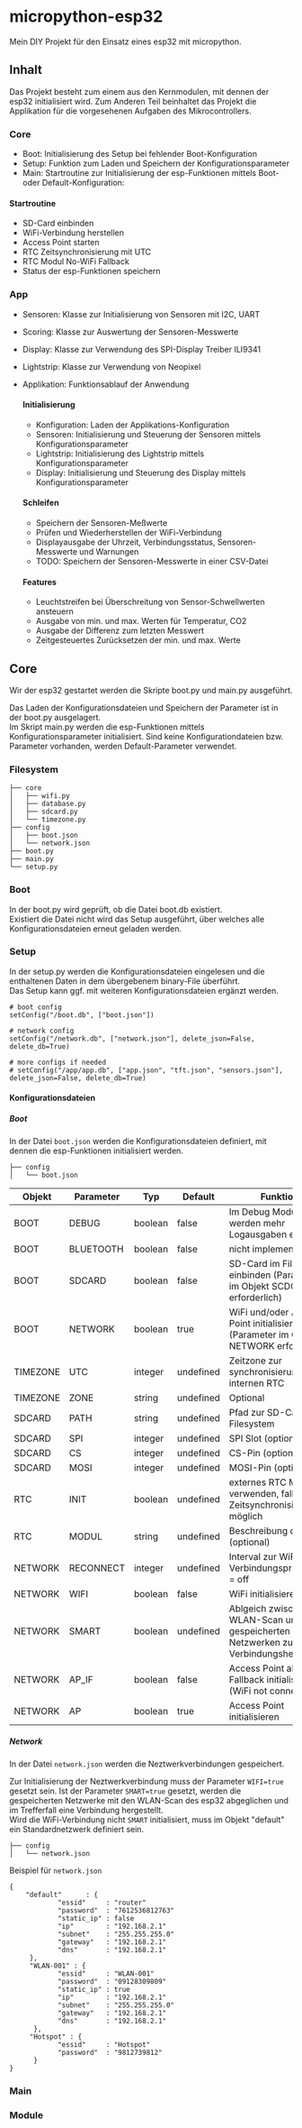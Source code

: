 # micropython-esp32
Mein DIY Projekt für den Einsatz eines esp32 mit micropython.


## Inhalt
Das Projekt besteht zum einem aus den Kernmodulen, mit dennen der esp32 initialisiert wird.
Zum Anderen Teil beinhaltet das Projekt die Applikation für die vorgesehenen Aufgaben des Mikrocontrollers.

### Core

* Boot:		Initialisierung des Setup bei fehlender Boot-Konfiguration
* Setup:	Funktion zum Laden und Speichern der Konfigurationsparameter
* Main:		Startroutine zur Initialisierung der esp-Funktionen mittels Boot- oder Default-Konfiguration:

#### Startroutine

* SD-Card einbinden
* WiFi-Verbindung herstellen
* Access Point starten
* RTC Zeitsynchronisierung mit UTC
* RTC Modul No-WiFi Fallback
* Status der esp-Funktionen speichern

### App

* Sensoren:		Klasse zur Initialisierung von Sensoren mit I2C, UART
* Scoring:		Klasse zur Auswertung der Sensoren-Messwerte
* Display:  	Klasse zur Verwendung des SPI-Display Treiber ILI9341
* Lightstrip: 	Klasse zur Verwendung von Neopixel
* Applikation:	Funktionsablauf der Anwendung

	#### Initialisierung
	* Konfiguration:	Laden der Applikations-Konfiguration		
	* Sensoren:			Initialisierung und Steuerung der Sensoren mittels Konfigurationsparameter		
	* Lightstrip:		Initialisierung des Lightstrip mittels Konfigurationsparameter		
	* Display:			Initialisierung und Steuerung des Display mittels Konfigurationsparameter
	
	#### Schleifen
	* Speichern der Sensoren-Meßwerte
	* Prüfen und Wiederherstellen der WiFi-Verbindung
	* Displayausgabe der Uhrzeit, Verbindungsstatus, Sensoren-Messwerte und Warnungen
	* TODO: Speichern der Sensoren-Messwerte in einer CSV-Datei
	
	#### Features
	* Leuchtstreifen bei Überschreitung von Sensor-Schwellwerten ansteuern
	* Ausgabe von min. und max. Werten für Temperatur, CO2
	* Ausgabe der Differenz zum letzten Messwert
	* Zeitgesteuertes Zurücksetzen der min. und max. Werte
	

## Core
Wir der esp32 gestartet werden die Skripte boot.py und main.py ausgeführt.

Das Laden der Konfigurationsdateien und Speichern der Parameter ist in der boot.py ausgelagert.\
Im Skript main.py werden die esp-Funktionen mittels Konfigurationsparameter initialisiert.
Sind keine Konfigurationdateien bzw. Parameter vorhanden, werden Default-Parameter verwendet.

### Filesystem
```
├── core
│   ├── wifi.py
│   ├── database.py
│   ├── sdcard.py
│   └── timezone.py
├── config
│   ├── boot.json
│   └── network.json
├── boot.py
├── main.py
└── setup.py
```

### Boot
In der boot.py wird geprüft, ob die Datei boot.db existiert.\
Existiert die Datei nicht wird das Setup ausgeführt, über welches alle Konfigurationsdateien erneut geladen werden.

### Setup
In der setup.py werden die Konfigurationsdateien eingelesen und die enthaltenen Daten in dem übergebenem binary-File überführt.\
Das Setup kann ggf. mit weiteren Konfigurationsdateien ergänzt werden.
```
# boot config
setConfig("/boot.db", ["boot.json"])

# network config
setConfig("/network.db", ["network.json"], delete_json=False, delete_db=True)

# more configs if needed
# setConfig("/app/app.db", ["app.json", "tft.json", "sensors.json"], delete_json=False, delete_db=True)
```

#### Konfigurationsdateien

##### Boot
In der Datei ```boot.json``` werden die Konfigurationsdateien definiert, mit dennen die esp-Funktionen initialisiert werden.

```
├── config
│   └── boot.json
```
| Objekt     | Parameter | Typ     | Default   | Funktion                                                                              |
|------------|-----------|---------|-----------|---------------------------------------------------------------------------------------|
| BOOT       | DEBUG     | boolean | false     | Im Debug Modus werden mehr Logausgaben erzeugt                                        |
| BOOT       | BLUETOOTH | boolean | false     | nicht implementiert                                                                   |
| BOOT       | SDCARD    | boolean | false     | SD-Card im Filesystem einbinden (Parameter im Objekt SCDCARD erforderlich)            |
| BOOT       | NETWORK   | boolean | true      | WiFi und/oder Access Point initialisieren (Parameter im Objekt NETWORK erforderlich)  |
| TIMEZONE   | UTC       | integer | undefined | Zeitzone zur synchronisierung des internen RTC                                        |
| TIMEZONE   | ZONE      | string  | undefined | Optional                                                                              |
| SDCARD     | PATH      | string  | undefined | Pfad zur SD-Card im Filesystem                                                        |
| SDCARD     | SPI       | integer | undefined | SPI Slot (optional)                                                                   |
| SDCARD     | CS        | integer | undefined | CS-Pin   (optional)                                                                   |
| SDCARD     | MOSI      | integer | undefined | MOSI-Pin (optional)                                                                   |
| RTC        | INIT      | boolean | undefined | externes RTC Modul verwenden, falls keine Zeitsynchronisierung möglich                |
| RTC        | MODUL     | string  | undefined | Beschreibung des RTC (optional)                                                       |
| NETWORK    | RECONNECT | integer | undefined | Interval zur WiFi Verbindungsprüfung, 0 = off                                         |
| NETWORK    | WIFI      | boolean | false     | WiFi initialisieren                                                                   |
| NETWORK    | SMART     | boolean | undefined | Ablgeich zwischen WLAN-Scan und gespeicherten Netzwerken zur Verbindungsherstellung   |
| NETWORK    | AP_IF     | boolean | false     | Access Point als Fallback initialisieren (WiFi not connected)                         |
| NETWORK    | AP        | boolean | true      | Access Point initialisieren                                                           |

##### Network
In der Datei ```network.json``` werden die Neztwerkverbindungen gespeichert.

Zur Initialisierung der Neztwerkverbindung muss der Parameter ```WIFI=true``` gesetzt sein.
Ist der Parameter ```SMART=true``` gesetzt, werden die gespeicherten Netzwerke mit den WLAN-Scan des esp32 abgeglichen und im Trefferfall eine Verbindung hergestellt.\
Wird die WiFi-Verbindung nicht ```SMART``` initialisiert, muss im Objekt "default" ein Standardnetzwerk definiert sein.
```
├── config
│   └── network.json
```
Beispiel für ```network.json```
```
{
    "default"      : {
            "essid"     : "router"
            "password"  : "7612536812763"
            "static_ip" : false
            "ip"        : "192.168.2.1"
            "subnet"    : "255.255.255.0"
            "gateway"   : "192.168.2.1"
            "dns"       : "192.168.2.1"
     },
     "WLAN-001" : {
            "essid"     : "WLAN-001"
            "password"  : "09128309809"
            "static_ip" : true
            "ip"        : "192.168.2.1"
            "subnet"    : "255.255.255.0"
            "gateway"   : "192.168.2.1"
            "dns"       : "192.168.2.1"
      },
     "Hotspot" : {
            "essid"     : "Hotspot"
            "password"  : "9812739812"
      }
}
```

### Main

### Module

